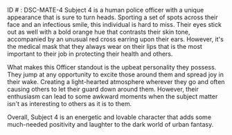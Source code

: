 ID # : DSC-MATE-4
Subject 4 is a human police officer with a unique appearance that is sure to turn heads. Sporting a set of spots across their face and an infectious smile, this individual is hard to miss. Their eyes stick out as well with a bold orange hue that contrasts their skin tone, accompanied by an unusual red cross earring upon their ears. However, it's the medical mask that they always wear on their lips that is the most important to their job in protecting their health and others.

What makes this Officer standout is the upbeat personality they possess. They jump at any opportunity to excite those around them and spread joy in their wake. Creating a light-hearted atmosphere wherever they go and often causing others to let their guard down around them. However, their enthusiasm can lead to some awkward moments when the subject matter isn't as interesting to others as it is to them.

Overall, Subject 4 is an energetic and lovable character that adds some much-needed positivity and laughter to the dark world of urban fantasy.